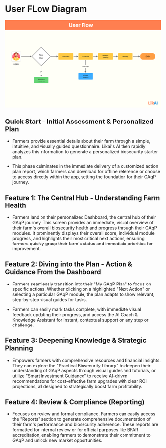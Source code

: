 # User FLow Diagram

![User Flow Diagram](./assets/user-flow-diagram.png)

## Quick Start - Initial Assessment & Personalized Plan

- Farmers provide essential details about their farm through a simple, intuitive, and visually guided questionnaire. Likai's AI then rapidly analyzes this information to generate a personalized biosecurity starter plan.

- This phase culminates in the immediate delivery of a customized action plan report, which farmers can download for offline reference or choose to access directly within the app, setting the foundation for their GAqP journey.

## Feature 1: The Central Hub - Understanding Farm Health

- Farmers land on their personalized Dashboard, the central hub of their GAqP journey. This screen provides an immediate, visual overview of their farm's overall biosecurity health and progress through their GAqP modules. It prominently displays their overall score, individual module progress, and highlights their most critical next actions, ensuring farmers quickly grasp their farm's status and immediate priorities for improvement.

## Feature 2: Diving into the Plan - Action & Guidance From the Dashboard

- Farmers seamlessly transition into their "My GAqP Plan" to focus on specific actions. Whether clicking on a highlighted "Next Action" or selecting a particular GAqP module, the plan adapts to show relevant, step-by-step visual guides for tasks.

- Farmers can easily mark tasks complete, with immediate visual feedback updating their progress, and access the AI Coach & Knowledge Assistant for instant, contextual support on any step or challenge.

## Feature 3: Deepening Knowledge & Strategic Planning

- Empowers farmers with comprehensive resources and financial insights. They can explore the "Practical Biosecurity Library" to deepen their understanding of GAqP aspects through visual guides and tutorials, or utilize "Smart Investment Guidance" to receive AI-driven recommendations for cost-effective farm upgrades with clear ROI projections, all designed to strategically boost farm profitability.

## Feature 4: Review & Compliance (Reporting)

- Focuses on review and formal compliance. Farmers can easily access the "Reports" section to generate comprehensive documentation of their farm's performance and biosecurity adherence. These reports are formatted for internal review or for official purposes like BFAR accreditation, enabling farmers to demonstrate their commitment to GAqP and unlock new market opportunities.